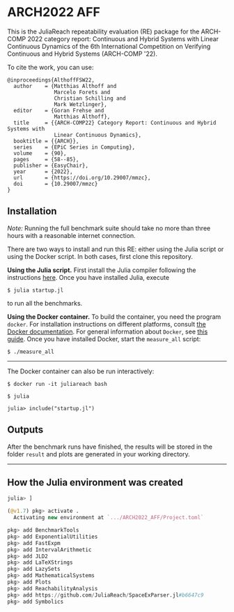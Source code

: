 # ARCH2022 AFF

This is the JuliaReach repeatability evaluation (RE) package for the ARCH-COMP
2022 category report: Continuous and Hybrid Systems with Linear Continuous
Dynamics of the 6th International Competition on Verifying Continuous and Hybrid
Systems (ARCH-COMP '22).

To cite the work, you can use:

```
@inproceedings{AlthoffFSW22,
  author    = {Matthias Althoff and
               Marcelo Forets and
               Christian Schilling and
               Mark Wetzlinger},
  editor    = {Goran Frehse and
               Matthias Althoff},
  title     = {{ARCH-COMP22} Category Report: Continuous and Hybrid Systems with
               Linear Continuous Dynamics},
  booktitle = {{ARCH}},
  series    = {EPiC Series in Computing},
  volume    = {90},
  pages     = {58--85},
  publisher = {EasyChair},
  year      = {2022},
  url       = {https://doi.org/10.29007/mmzc},
  doi       = {10.29007/mmzc}
}
```

## Installation

*Note:* Running the full benchmark suite should take no more than three hours
with a reasonable internet connection.

There are two ways to install and run this RE: either using the Julia script or
using the Docker script.
In both cases, first clone this repository.


**Using the Julia script.**
First install the Julia compiler following the instructions
[here](http://julialang.org/downloads).
Once you have installed Julia, execute

```shell
$ julia startup.jl
```

to run all the benchmarks.


**Using the Docker container.**
To build the container, you need the program `docker`.
For installation instructions on different platforms, consult
[the Docker documentation](https://docs.docker.com/install/).
For general information about `Docker`, see
[this guide](https://docs.docker.com/get-started/).
Once you have installed Docker, start the `measure_all` script:

```shell
$ ./measure_all
```

---

The Docker container can also be run interactively:

```shell
$ docker run -it juliareach bash

$ julia

julia> include("startup.jl")
```

## Outputs

After the benchmark runs have finished, the results will be stored in the folder
`result` and plots are generated in your working directory.

---

## How the Julia environment was created

```julia
julia> ]

(@v1.7) pkg> activate .
  Activating new environment at `.../ARCH2022_AFF/Project.toml`

pkg> add BenchmarkTools
pkg> add ExponentialUtilities
pkg> add FastExpm
pkg> add IntervalArithmetic
pkg> add JLD2
pkg> add LaTeXStrings
pkg> add LazySets
pkg> add MathematicalSystems
pkg> add Plots
pkg> add ReachabilityAnalysis
pkg> add https://github.com/JuliaReach/SpaceExParser.jl#b6647c9
pkg> add Symbolics
```

